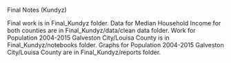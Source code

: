 Final Notes (Kundyz)

Final work is in Final_Kundyz folder.
Data for Median Household Income for both counties are in Final_Kundyz/data/clean data folder.
Work for Population 2004-2015 Galveston City/Louisa County is in Final_Kundyz/notebooks folder.
Graphs for Population 2004-2015 Galveston City/Louisa County are in Final_Kundyz/reports folder.